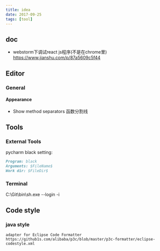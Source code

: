 ```yaml
---
title: idea
date: 2017-09-25
tags: [tool]
---
```


## doc

- webstorm下调试react js程序(不是在chrome里) https://www.jianshu.com/p/87a5609c5f44

## Editor

### General

#### Appearance

- Show method separators 函数分割线

## Tools

### External Tools

pycharm black setting:

```md
Program: black
Arguments: $FileName$
Work dir: $FileDir$
```

### Terminal

C:\Git\bin\sh.exe --login -i

## Code style

### java style

```text
adapter for Eclipse Code Formatter
https://github1s.com/alibaba/p3c/blob/master/p3c-formatter/eclipse-codestyle.xml
```
